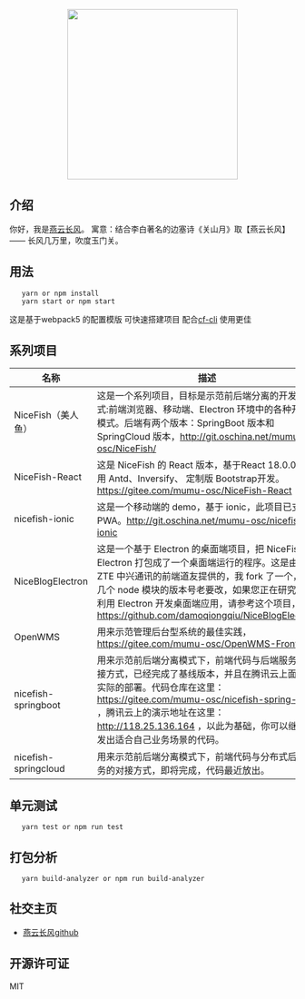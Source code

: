 <p align="center">
    <img width="300" src="src/assets/img/yanyunchangfeng.png">
</p>

## 介绍

你好，我是[燕云长风](https://yanyunchangfeng.github.io)。
寓意：结合李白著名的边塞诗《关山月》取【燕云长风】—— 长风几万里，吹度玉门关。

## 用法
```
   yarn or npm install 
   yarn start or npm start
```

这是基于webpack5 的配置模版 可快速搭建项目  配合[cf-cli](https://github.com/yanyunchangfeng/cf-cli) 使用更佳

## 系列项目

|  名称   | 描述  |
|  ----  | ----  |
| NiceFish（美人鱼）  | 这是一个系列项目，目标是示范前后端分离的开发模式:前端浏览器、移动端、Electron 环境中的各种开发模式。后端有两个版本：SpringBoot 版本和 SpringCloud 版本，http://git.oschina.net/mumu-osc/NiceFish/ |
| NiceFish-React  |  这是 NiceFish 的 React 版本，基于React 18.0.0 ，使用 Antd、Inversify、 定制版 Bootstrap开发。  https://gitee.com/mumu-osc/NiceFish-React|
| nicefish-ionic  | 这是一个移动端的 demo，基于 ionic，此项目已支持 PWA。http://git.oschina.net/mumu-osc/nicefish-ionic |
| NiceBlogElectron  | 这是一个基于 Electron 的桌面端项目，把 NiceFish 用 Electron 打包成了一个桌面端运行的程序。这是由 ZTE 中兴通讯的前端道友提供的，我 fork 了一个，有几个 node 模块的版本号老要改，如果您正在研究如何利用 Electron 开发桌面端应用，请参考这个项目，https://github.com/damoqiongqiu/NiceBlogElectron|
| OpenWMS  | 用来示范管理后台型系统的最佳实践，https://gitee.com/mumu-osc/OpenWMS-Frontend|
| nicefish-springboot  | 用来示范前后端分离模式下，前端代码与后端服务的对接方式，已经完成了基线版本，并且在腾讯云上面做了实际的部署。代码仓库在这里： https://gitee.com/mumu-osc/nicefish-spring-boot ，腾讯云上的演示地址在这里： http://118.25.136.164 ，以此为基础，你可以继续开发出适合自己业务场景的代码。|
| nicefish-springcloud  | 用来示范前后端分离模式下，前端代码与分布式后端服务的对接方式，即将完成，代码最近放出。|                                                                                                     
## 单元测试

```
   yarn test or npm run test 
```               
## 打包分析

```
   yarn build-analyzer or npm run build-analyzer  
```               
## 社交主页

* [燕云长风github](https://github.com/yanyunchangfeng)

## 开源许可证

MIT
